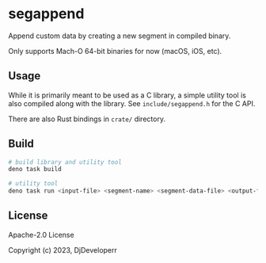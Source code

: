 # segappend

Append custom data by creating a new segment in compiled binary.

Only supports Mach-O 64-bit binaries for now (macOS, iOS, etc).

## Usage

While it is primarily meant to be used as a C library, a simple utility tool is also compiled
along with the library. See `include/segappend.h` for the C API.

There are also Rust bindings in `crate/` directory.

## Build

```sh
# build library and utility tool
deno task build

# utility tool
deno task run <input-file> <segment-name> <segment-data-file> <output-file>
```

## License

Apache-2.0 License

Copyright (c) 2023, DjDeveloperr
